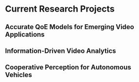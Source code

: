 # Current Research Projects 

## Accurate QoE Models for Emerging Video Applications


## Information-Driven Video Analytics


## Cooperative Perception for Autonomous Vehicles 
